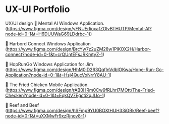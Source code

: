 # UX-UI Portfolio

UX/UI design
	Mental AI Windows Application. (https://www.figma.com/design/yFNUErlioxafZOlvBTHUTP/Mental-AI?node-id=0-1&t=H6DUUWaG69LDdrbc-1)) 

	Harbord Connect Windows Application (https://www.figma.com/design/BrcYw7z2uZM28w1PlKOX2H/Harbor-connect?node-id=0-1&t=crQUntEFsJRKmtyZ-1) 

	HopRunGo Windows Application for Jim (https://www.figma.com/design/HhM0iD263QqfInVdbIOKwa/Hope-Run-Go-Application?node-id=0-1&t=Hsj4QucVxNrrY8AU-1) 

	The Fried Chicken Mobile Application. (https://www.figma.com/design/rAB0HRm0Cw9fRLhrI7MOtt/The-Fried-Checken?node-id=0-1&t=EqkQV7Egcti2qJUo-1) 

	Reef and Beef (https://www.figma.com/design/hSFmp9YU0BOXtHUH33iGBk/Reef-beef?node-id=0-1&t=uXXMwFr9xzRjnov8-1) 
